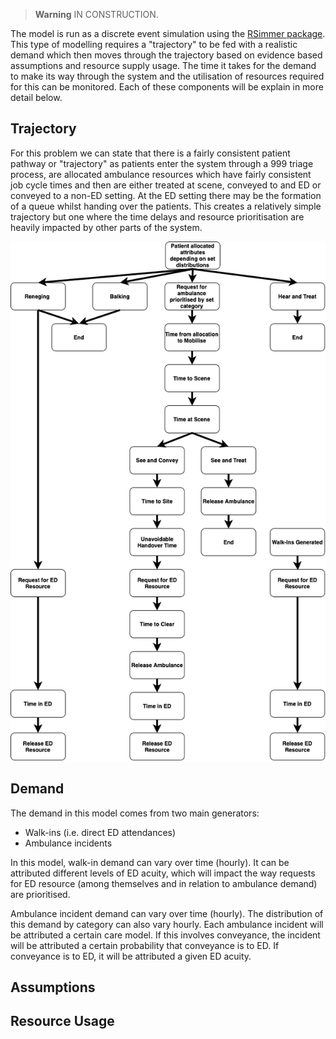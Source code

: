 > **Warning**
> IN CONSTRUCTION.

The model is run as a discrete event simulation using the [RSimmer package](https://r-simmer.org/).  This type of modelling requires a "trajectory" to be fed with a realistic demand which then moves through the trajectory based on evidence based assumptions and resource supply usage.  The time it takes for the demand to make its way through the system and the utilisation of resources required for this can be monitored.  Each of these components will be explain in more detail below. 

## Trajectory

For this problem we can state that there is a fairly consistent patient pathway or "trajectory" as patients enter the system through a 999 triage process, are allocated ambulance resources which have fairly consistent job cycle times and then are either treated at scene, conveyed to and ED or conveyed to a non-ED setting.  At the ED setting there may be the formation of a queue whilst handing over the patients.  This creates a relatively simple trajectory but one where the time delays and resource prioritisation are heavily impacted by other parts of the system.

<p align = "center">
    <img src="../assets/AmbSimTraj.png" alt="Patient Pathway covering ambulance and ED resource usage" width="600"/>
</p>

## Demand

The demand in this model comes from two main generators:

- Walk-ins (i.e. direct ED attendances)
- Ambulance incidents

In this model, walk-in demand can vary over time (hourly). It can be attributed different levels of ED acuity, which will impact the way requests for ED resource (among themselves and in relation to ambulance demand) are prioritised.

Ambulance incident demand can vary over time (hourly). The distribution of this demand by category can also vary hourly. Each ambulance incident will be attributed a certain care model. If this involves conveyance, the incident will be attributed a certain probability that conveyance is to ED. If conveyance is to ED, it will be attributed a given ED acuity. 

## Assumptions


## Resource Usage

